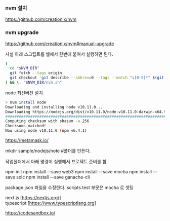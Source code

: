 
### nvm 설치
https://github.com/creationix/nvm

### nvm upgrade   
https://github.com/creationix/nvm#manual-upgrade

사실 아래 스크립트를 쉘에서 한번에 붙여서 실행하면 된다. 
```sh
(
  cd "$NVM_DIR"
  git fetch --tags origin
  git checkout `git describe --abbrev=0 --tags --match "v[0-9]*" $(git rev-list --tags --max-count=1)`
) && \. "$NVM_DIR/nvm.sh"
```  
  
node 최신버전 설치
```sh
> nvm install node
Downloading and installing node v10.11.0...
Downloading https://nodejs.org/dist/v10.11.0/node-v10.11.0-darwin-x64.tar.xz...
######################################################################## 100.0%
Computing checksum with shasum -a 256
Checksums matched!
Now using node v10.11.0 (npm v6.4.1)
```

https://metamask.io/


mkdir sample/nodejs/note #폴더를 만든다.

작업폴더에서 아래 명령어 실행해서 프로젝트 준비를 함.

npm init
npm install --save web3
npm install --save mocha
npm install --save solc
npm install --save ganache-cli


package.json 파일을 수정한다.
scripts.test 부문은 mocha 로 셋팅



next.js [https://nextjs.org/]  
typescript [https://www.typescriptlang.org]


https://codesandbox.io/

